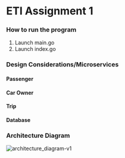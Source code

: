 # ETI Assignment 1

### How to run the program
1. Launch main.go
2. Launch index.go

### Design Considerations/Microservices
#### Passenger
#### Car Owner
#### Trip
#### Database

### Architecture Diagram
![architecture_diagram-v1](https://github.com/simon912/ETI-Assignment-1/assets/93958709/00d8026e-a4f0-4dce-ad44-0e1aab2c1365)
